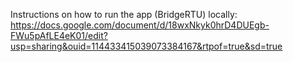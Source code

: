 Instructions on how to run the app (BridgeRTU) locally: https://docs.google.com/document/d/18wxNkyk0hrD4DUEgb-FWu5pAfLE4eK01/edit?usp=sharing&ouid=114433415039073384167&rtpof=true&sd=true
